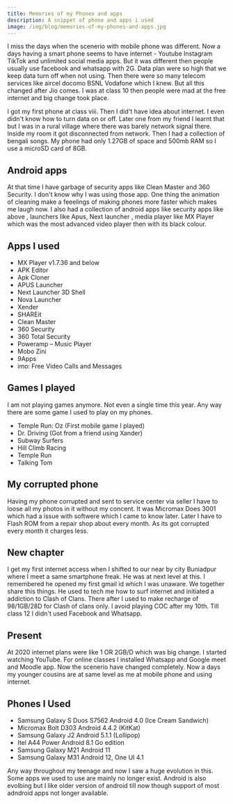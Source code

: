 ```yaml
---
title: Memories of my Phones and apps
description: A snippet of phone and apps i used
image: /img/blog/memories-of-my-phones-and-apps.jpg
---
```


I miss the days when the scenerio with mobile phone was different. Now a days having a smart phone seems to have internet - Youtube Instagram TikTok and unlimited social media apps. But it was different then people usually use facebook and whatsapp with 2G. Data plan were so high that we keep data turn off when not using. Then there were so many telecom services like aircel docomo BSNL Vodafone which I knew. But all this changed after Jio comes. I was at class 10 then people were mad at the free internet and big change took place.


I got my first phone at class viii. Then I did't have idea about internet. I even didn't know how to turn data on or off. Later one from my friend I learnt that but I was in a rural village where there was barely network signal there. Inside my room it got disconnected from network. Then I had a collection of bengali songs. My phone had only 1.27GB of space and 500mb RAM so I use a microSD card of 8GB. 

## Android apps
At that time I have garbage of security apps like Clean Master and 360 Security. I don't know why I was using those app. One thing the animation of cleaning make a feeelings of making phones more faster which makes me laugh now. I also had a collection of android apps like security apps like above , launchers like Apus, Next launcher , media player like MX Player which was the most advanced video player then with its  black colour.

## Apps I used
- MX Player v1.7.36 and below
- APK Editor
- Apk Cloner
- APUS Launcher
- Next Launcher 3D Shell
- Nova Launcher
- Xender 
- SHAREit
- Clean Master
- 360 Security
- 360 Total Security
- Poweramp – Music Player
- Mobo Zini
- 9Apps
- imo: Free Video Calls and Messages 

## Games I played
I am not playing games anymore. Not even a single time this year. Any way there are some game I used to play on my phones. 

- Temple Run: Oz (First mobile game I played)
- Dr. Driving (Got from a friend using Xander)
- Subway Surfers
- Hill Climb Racing
- Temple Run
- Talking Tom


## My corrupted phone
Having my phone corrupted and sent to service center via seller I have to loose all my photos in it without my concent. It was Micromax Does 3001 which had a issue with softwere which I came to know later. Later I have to Flash ROM  from a repair shop about every month. As its got corrupted every month it charges less.

## New chapter
I get my first internet access when I shifted to our near by city Buniadpur where I meet a same smartphone freak. He was at next level at this. I remembered he opened my first gmail id which I was unaware. We together share this things. He used to tech me how to surf internet and initiated a addiction to Clash of Clans. There after I used to make recharge of 98/1GB/28D for Clash of clans only. I avoid playing COC after my 10th. Till class 12 I didn't used Facebook and Whatsapp. 

## Present
At 2020 internet plans were like 1 OR 2GB/D which was big change. I started watching YouTube. For online classes I installed Whatsapp and Google meet and Moodle app. Now the scenerio have changed completely. Now a days my younger cousins are at same level as me at mobile phone and using internet.


## Phones I Used

- Samsung Galaxy S Duos S7562 Android 4.0 (Ice Cream Sandwich)
- Micromax Bolt D303 Android 4.4.2 (KitKat)
- Samsung Galaxy J2 Android 5.1.1 (Lollipop)
- Itel A44 Power Android 8.1 Go edition
- Samsung Galaxy M21 Android 11
- Samsung Galaxy M31 Android 12, One UI 4.1


Any way throughout my teenage and now I saw a huge evolution in this. Some apps we used to use are mainly no longer exist. Android is also evolbing but I like older version of android till now though support of most adndroid apps not longer available.